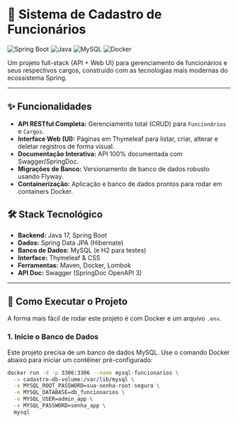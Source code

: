 # 🚀 Sistema de Cadastro de Funcionários

![Spring Boot](https://img.shields.io/badge/Spring_Boot-3.x-6DB33F?style=for-the-badge&logo=spring&logoColor=white)
![Java](https://img.shields.io/badge/Java-17-ED8B00?style=for-the-badge&logo=openjdk&logoColor=white)
![MySQL](https://img.shields.io/badge/MySQL-4479A1?style=for-the-badge&logo=mysql&logoColor=white)
![Docker](https://img.shields.io/badge/Docker-2496ED?style=for-the-badge&logo=docker&logoColor=white)

Um projeto full-stack (API + Web UI) para gerenciamento de funcionários e seus respectivos cargos, construído com as tecnologias mais modernas do ecossistema Spring.

---

## ✨ Funcionalidades

* **API RESTful Completa:** Gerenciamento total (CRUD) para `Funcionários` e `Cargos`.
* **Interface Web (UI):** Páginas em Thymeleaf para listar, criar, alterar e deletar registros de forma visual.
* **Documentação Interativa:** API 100% documentada com Swagger/SpringDoc.
* **Migrações de Banco:** Versionamento de banco de dados robusto usando Flyway.
* **Containerização:** Aplicação e banco de dados prontos para rodar em containers Docker.

## 🛠️ Stack Tecnológico

* **Backend:** Java 17, Spring Boot
* **Dados:** Spring Data JPA (Hibernate)
* **Banco de Dados:** MySQL (e H2 para testes)
* **Interface:** Thymeleaf & CSS
* **Ferramentas:** Maven, Docker, Lombok
* **API Doc:** Swagger (SpringDoc OpenAPI 3)

---

## 🏁 Como Executar o Projeto

A forma mais fácil de rodar este projeto é com Docker e um arquivo `.env`.

### 1. Inicie o Banco de Dados
Este projeto precisa de um banco de dados MySQL. Use o comando Docker abaixo para iniciar um contêiner pré-configurado:

```bash
docker run -d -p 3306:3306 --name mysql-funcionarios \
  -v cadastro-db-volume:/var/lib/mysql \
  -e MYSQL_ROOT_PASSWORD=sua-senha-root-segura \
  -e MYSQL_DATABASE=db_funcionarios \
  -e MYSQL_USER=admin_app \
  -e MYSQL_PASSWORD=senha_app \
  mysql
